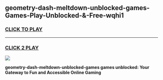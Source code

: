 
## geometry-dash-meltdown-unblocked-games-Games-Play-Unblocked-&-Free-wqhi1
<h3>
<a href="https://premium76.site?title=geometry-dash-meltdown-unblocked-games&ref=24A">CLICK TO PLAY</a></h3>
<hr>

<h3>
<a href="https://premium76.site?title=geometry-dash-meltdown-unblocked-games&ref=24A">CLICK 2 PLAY</a>
  
</h3>

<a href="https://premium76.site?title=geometry-dash-meltdown-unblocked-games&ref=24A"><img src="https://clearcache.store/games.png"></a>


**geometry-dash-meltdown-unblocked-games games unblocked: Your Gateway to Fun and Accessible Online Gaming**
